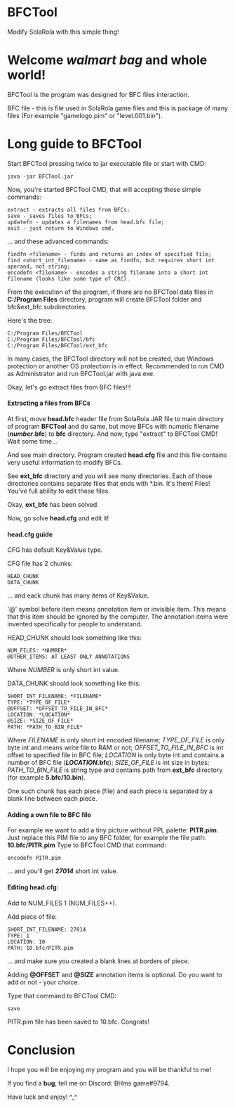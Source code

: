 # BFCTool
Modify SolaRola with this simple thing!

# Welcome *walmart bag* and whole world!

BFCTool is the program was designed for BFC files interaction.

BFC file - this is file used in SolaRola game files and this is package of many files (For example "gamelogo.pim" or "level.001.bin").

# Long guide to BFCTool
Start BFCTool pressing twice to jar executable file or start with CMD:
```
java -jar BFCTool.jar
```

Now, you're started BFCTool CMD, that will accepting these simple commands:
```
extract - extracts all files from BFCs;
save - saves files to BFCs;
updatefn - updates a filenames from head.bfc file;
exit - just return to Windows cmd.
```
... and these advanced commands:
```
findfn <filename> - finds and returns an index of specified file;
find <short_int_filename> - same as findfn, but requires short int operand, not string;
encodefn <filename> - encodes a string filename into a short int filename (looks like some type of CRC).
```

From the execution of the program, if there are no BFCTool data files in **C:/Program Files** directory, program will create BFCTool folder and bfc&ext_bfc subdirectories.

Here's the tree:
```
C:/Program Files/BFCTool
C:/Program Files/BFCTool/bfc
C:/Program Files/BFCTool/ext_bfc
```
In many cases, the BFCTool directory will not be created, due Windows protection or another OS protection is in effect.
Recommended to run CMD as Administrator and run BFCTool.jar with java.exe.

Okay, let's go extract files from BFC files!!!

#### Extracting a files from BFCs
At first, move **head.bfc** header file from SolaRola JAR file to main directory of program **BFCTool** and do same, but move BFCs with numeric filename (*****number***.bfc**) to **bfc** directory. And now, type "extract" to BFCTool CMD! Wait some time...

And see main directory.
Program created **head.cfg** file and this file contains very useful information to modify BFCs.

See **ext_bfc** directory and you will see many directories. Each of those directories contains separate files that ends with *.bin. It's them! Files! You've full ability to edit these files.

Okay, **ext_bfc** has been solved.

Now, go solve **head.cfg** and edit it!

#### head.cfg guide
CFG has default Key&Value type.

CFG file has 2 chunks:
```
HEAD_CHUNK
DATA_CHUNK
```
... and eack chunk has many items of Key&Value.

'@' symbol before item means annotation item or invisible item.
This means that this item should be ignored by the computer.
The annotation items were invented specifically for people to understand.

HEAD_CHUNK should look something like this:
```
NUM_FILES: *NUMBER*
@OTHER_ITEMS: AT LEAST ONLY ANNOTATIONS
```
Where *NUMBER* is only short int value.

DATA_CHUNK should look something like this:
```
SHORT_INT_FILENAME: *FILENAME*
TYPE: *TYPE_OF_FILE*
@OFFSET: *OFFSET_TO_FILE_IN_BFC*
LOCATION: *LOCATION*
@SIZE: *SIZE_OF_FILE*
PATH: *PATH_TO_BIN_FILE*
```
Where *FILENAME* is only short int encoded filename;
*TYPE_OF_FILE* is only byte int and means write file to RAM or not;
*OFFSET_TO_FILE_IN_BFC* is int offset to specified file in BFC file;
*LOCATION* is only byte int and contains a number of BFC file (***LOCATION*.bfc**);
*SIZE_OF_FILE* is int size in bytes;
*PATH_TO_BIN_FILE* is string type and contains path from **ext_bfc** directory (for example **5.bfc/10.bin**).

One such chunk has each piece (file) and each piece is separated by a blank line between each piece.

#### Adding a own file to BFC file
For example we want to add a tiny picture without PPL palette: **PITR.pim**.
Just replace this PIM file to any BFC folder, for example the file path: **10.bfc/PITR.pim**
Type to BFCTool CMD that command:
```
encodefn PITR.pim
```
... and you'll get ***27014*** short int value.

#### Editing head.cfg:
Add to NUM_FILES 1 (NUM_FILES++).

Add piece of file:
```
SHORT_INT_FILENAME: 27014
TYPE: 1
LOCATION: 10
PATH: 10.bfc/PITR.pim
```
... and make sure you created a blank lines at borders of piece.

Adding **@OFFSET** and **@SIZE** annotation items is optional. Do you want to add or not - your choice.

Type that command to BFCTool CMD:
```
save
```

PITR.pim file has been saved to 10.bfc.
Congrats!

# Conclusion
I hope you will be enjoying my program and you will be thankful to me!

If you find a **bug**, tell me on Discord: BHms game#9794.

Have luck and enjoy! ^⁠_⁠^
